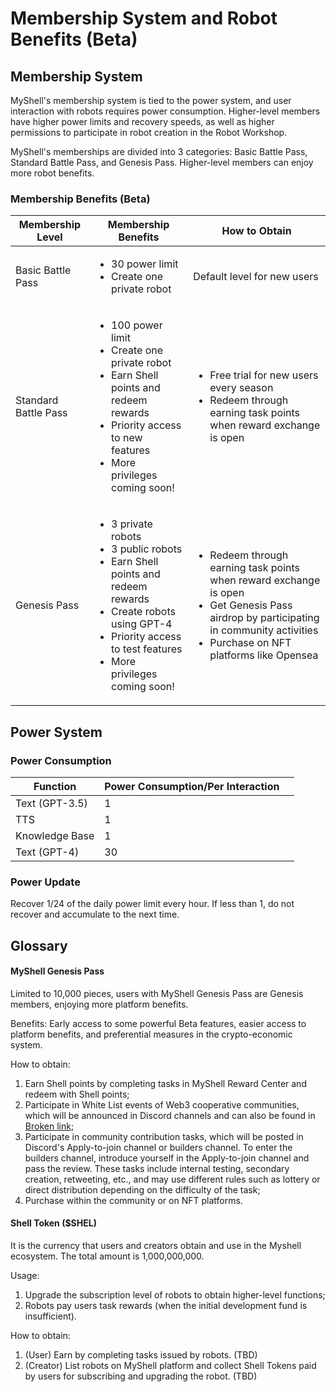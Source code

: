 # Membership System and Robot Benefits (Beta)

## Membership System

MyShell's membership system is tied to the power system, and user interaction with robots requires power consumption. Higher-level members have higher power limits and recovery speeds, as well as higher permissions to participate in robot creation in the Robot Workshop.

MyShell's memberships are divided into 3 categories: Basic Battle Pass, Standard Battle Pass, and Genesis Pass. Higher-level members can enjoy more robot benefits.

### Membership Benefits (Beta)

| Membership Level | Membership Benefits                                                                                                          | How to Obtain                                                                                   |
| ---------------- | ---------------------------------------------------------------------------------------------------------------------------- | ---------------------------------------------------------------------------------------------- |
| Basic Battle Pass  | <ul><li>30 power limit</li><li>Create one private robot</li></ul>                                                              | Default level for new users                                                                     |
| Standard Battle Pass  | <ul><li>100 power limit</li><li>Create one private robot</li><li>Earn Shell points and redeem rewards</li><li>Priority access to new features</li><li>More privileges coming soon!</li></ul> | <ul><li>Free trial for new users every season</li><li>Redeem through earning task points when reward exchange is open</li></ul> |
| Genesis Pass | <ul><li>3 private robots</li><li>3 public robots</li><li>Earn Shell points and redeem rewards</li><li>Create robots using GPT-4</li><li>Priority access to test features</li><li>More privileges coming soon!</li></ul> | <ul><li>Redeem through earning task points when reward exchange is open</li><li>Get Genesis Pass airdrop by participating in community activities</li><li>Purchase on NFT platforms like Opensea</li></ul> |

## Power System

### Power Consumption

<table><thead><tr><th>Function</th><th>Power Consumption/Per Interaction</th><th data-hidden></th></tr></thead><tbody><tr><td>Text (GPT-3.5)</td><td>1</td><td></td></tr><tr><td>TTS</td><td>1</td><td></td></tr><tr><td>Knowledge Base</td><td>1</td><td></td></tr><tr><td>Text (GPT-4)</td><td>30</td><td></td></tr></tbody></table>

### Power Update

Recover 1/24 of the daily power limit every hour. If less than 1, do not recover and accumulate to the next time.

## Glossary

#### MyShell Genesis Pass

Limited to 10,000 pieces, users with MyShell Genesis Pass are Genesis members, enjoying more platform benefits.

Benefits: Early access to some powerful Beta features, easier access to platform benefits, and preferential measures in the crypto-economic system.

How to obtain:

1. Earn Shell points by completing tasks in MyShell Reward Center and redeem with Shell points;
2. Participate in White List events of Web3 cooperative communities, which will be announced in Discord channels and can also be found in [Broken link](broken-reference "mention");
3. Participate in community contribution tasks, which will be posted in Discord's Apply-to-join channel or builders channel. To enter the builders channel, introduce yourself in the Apply-to-join channel and pass the review. These tasks include internal testing, secondary creation, retweeting, etc., and may use different rules such as lottery or direct distribution depending on the difficulty of the task;
4. Purchase within the community or on NFT platforms.

#### Shell Token ($SHEL)

It is the currency that users and creators obtain and use in the Myshell ecosystem. The total amount is 1,000,000,000.

Usage:

1. Upgrade the subscription level of robots to obtain higher-level functions;
2. Robots pay users task rewards (when the initial development fund is insufficient).

How to obtain:

1. (User) Earn by completing tasks issued by robots. (TBD)
2. (Creator) List robots on MyShell platform and collect Shell Tokens paid by users for subscribing and upgrading the robot. (TBD)